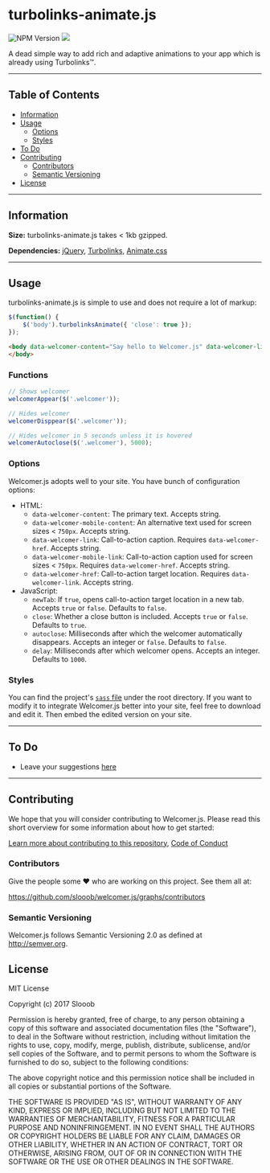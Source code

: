 # turbolinks-animate.js

![NPM Version](https://img.shields.io/npm/v/turbolinks-animate.svg)
<img src="https://travis-ci.org/slooob/turbolinks-animate.js.svg?branch=master" />

A dead simple way to add rich and adaptive animations to your app which is already using Turbolinks™.

---

## Table of Contents

* [Information](#information)
* [Usage](#usage)
    * [Options](#options)
    * [Styles](#styles)
* [To Do](#to-do)
* [Contributing](#contributing)
    * [Contributors](#contributors)
    * [Semantic Versioning](#semantic-versioning)
* [License](#license)

---

## Information

**Size:** turbolinks-animate.js takes < 1kb gzipped.

**Dependencies:** [jQuery](https://github.com/jquery/jquery), [Turbolinks](https://github.com/turbolinks/turbolinks), [Animate.css](https://github.com/daneden/animate.css)

---

## Usage

turbolinks-animate.js is simple to use and does not require a lot of markup:

```javascript
$(function() {
    $('body').turbolinksAnimate({ 'close': true });
});
```

```html
<body data-welcomer-content="Say hello to Welcomer.js" data-welcomer-link="View on GitHub" data-welcomer-href="https://github.com/slooob/welcomer.js">
</body>
```

### Functions

```javascript
// Shows welcomer
welcomerAppear($('.welcomer'));

// Hides welcomer
welcomerDisppear($('.welcomer'));

// Hides welcomer in 5 seconds unless it is hovered
welcomerAutoclose($('.welcomer'), 5000);
```

### Options

Welcomer.js adopts well to your site. You have bunch of configuration options:

* HTML:
    * `data-welcomer-content`: The primary text. Accepts string.
    * `data-welcomer-mobile-content`: An alternative text used for screen sizes < `750px`. Accepts string.
    * `data-welcomer-link`: Call-to-action caption. Requires `data-welcomer-href`. Accepts string.
    * `data-welcomer-mobile-link`: Call-to-action caption used for screen sizes < `750px`. Requires `data-welcomer-href`. Accepts string.
    * `data-welcomer-href`: Call-to-action target location. Requires `data-welcomer-link`. Accepts string.
* JavaScript:
    * `newTab`: If `true`, opens call-to-action target location in a new tab. Accepts `true` or `false`. Defaults to `false`.
    * `close`: Whether a close button is included. Accepts `true` or `false`. Defaults to `true`.
    * `autoclose`: Milliseconds after which the welcomer automatically disappears. Accepts an integer or `false`. Defaults to `false`.
    * `delay`: Milliseconds after which welcomer opens. Accepts an integer. Defaults to `1000`.

### Styles

You can find the project's [`sass` file](https://github.com/slooob/welcomer.js/blob/master/welcomer.sass) under the root directory. If you want to modify it to integrate Welcomer.js better into your site, feel free to download and edit it. Then embed the edited version on your site.

---

## To Do

* Leave your suggestions [here](https://github.com/slooob/welcomer.js/issues/new)

---

## Contributing

We hope that you will consider contributing to Welcomer.js. Please read this short overview for some information about how to get started:

[Learn more about contributing to this repository](https://github.com/slooob/welcomer.js/blob/master/CONTRIBUTING.md), [Code of Conduct](https://github.com/slooob/welcomer.js/blob/master/CODE_OF_CONDUCT.md)

### Contributors

Give the people some :heart: who are working on this project. See them all at:

https://github.com/slooob/welcomer.js/graphs/contributors

### Semantic Versioning

Welcomer.js follows Semantic Versioning 2.0 as defined at http://semver.org.

## License

MIT License

Copyright (c) 2017 Slooob

Permission is hereby granted, free of charge, to any person obtaining a copy
of this software and associated documentation files (the "Software"), to deal
in the Software without restriction, including without limitation the rights
to use, copy, modify, merge, publish, distribute, sublicense, and/or sell
copies of the Software, and to permit persons to whom the Software is
furnished to do so, subject to the following conditions:

The above copyright notice and this permission notice shall be included in all
copies or substantial portions of the Software.

THE SOFTWARE IS PROVIDED "AS IS", WITHOUT WARRANTY OF ANY KIND, EXPRESS OR
IMPLIED, INCLUDING BUT NOT LIMITED TO THE WARRANTIES OF MERCHANTABILITY,
FITNESS FOR A PARTICULAR PURPOSE AND NONINFRINGEMENT. IN NO EVENT SHALL THE
AUTHORS OR COPYRIGHT HOLDERS BE LIABLE FOR ANY CLAIM, DAMAGES OR OTHER
LIABILITY, WHETHER IN AN ACTION OF CONTRACT, TORT OR OTHERWISE, ARISING FROM,
OUT OF OR IN CONNECTION WITH THE SOFTWARE OR THE USE OR OTHER DEALINGS IN THE
SOFTWARE.
